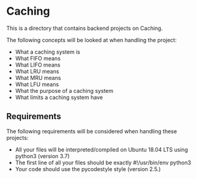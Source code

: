 # Caching
This is a directory that contains backend projects on Caching.

The following concepts will be looked at when handling the project:

- What a caching system is
- What FIFO means
- What LIFO means
- What LRU means
- What MRU means
- What LFU means
- What the purpose of a caching system
- What limits a caching system have

## Requirements
The following requirements will be considered when handling these projects:

- All your files will be interpreted/compiled on Ubuntu 18.04 LTS using python3 (version 3.7)
- The first line of all your files should be exactly #!/usr/bin/env python3
- Your code should use the pycodestyle style (version 2.5.)
